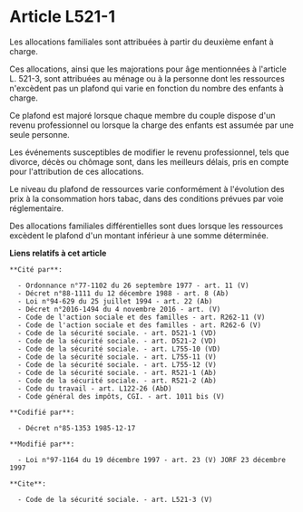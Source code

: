 # Article L521-1

Les allocations familiales sont attribuées à partir du deuxième enfant à charge.

Ces allocations, ainsi que les majorations pour âge mentionnées à l'article L. 521-3, sont attribuées au ménage ou à la
personne dont les ressources n'excèdent pas un plafond qui varie en fonction du nombre des enfants à charge.

Ce plafond est majoré lorsque chaque membre du couple dispose d'un revenu professionnel ou lorsque la charge des enfants est
assumée par une seule personne.

Les événements susceptibles de modifier le revenu professionnel, tels que divorce, décès ou chômage sont, dans les meilleurs
délais, pris en compte pour l'attribution de ces allocations.

Le niveau du plafond de ressources varie conformément à l'évolution des prix à la consommation hors tabac, dans des
conditions prévues par voie réglementaire.

Des allocations familiales différentielles sont dues lorsque les ressources excèdent le plafond d'un montant inférieur à une
somme déterminée.

**Liens relatifs à cet article**

	**Cité par**:

	  - Ordonnance n°77-1102 du 26 septembre 1977 - art. 11 (V)
	  - Décret n°88-1111 du 12 décembre 1988 - art. 8 (Ab)
	  - Loi n°94-629 du 25 juillet 1994 - art. 22 (Ab)
	  - Décret n°2016-1494 du 4 novembre 2016 - art. (V)
	  - Code de l'action sociale et des familles - art. R262-11 (V)
	  - Code de l'action sociale et des familles - art. R262-6 (V)
	  - Code de la sécurité sociale. - art. D521-1 (VD)
	  - Code de la sécurité sociale. - art. D521-2 (VD)
	  - Code de la sécurité sociale. - art. L755-10 (VD)
	  - Code de la sécurité sociale. - art. L755-11 (V)
	  - Code de la sécurité sociale. - art. L755-12 (V)
	  - Code de la sécurité sociale. - art. R521-1 (Ab)
	  - Code de la sécurité sociale. - art. R521-2 (Ab)
	  - Code du travail - art. L122-26 (AbD)
	  - Code général des impôts, CGI. - art. 1011 bis (V)

	**Codifié par**:

	  - Décret n°85-1353 1985-12-17

	**Modifié par**:

	  - Loi n°97-1164 du 19 décembre 1997 - art. 23 (V) JORF 23 décembre 1997

	**Cite**:

	  - Code de la sécurité sociale. - art. L521-3 (V)
